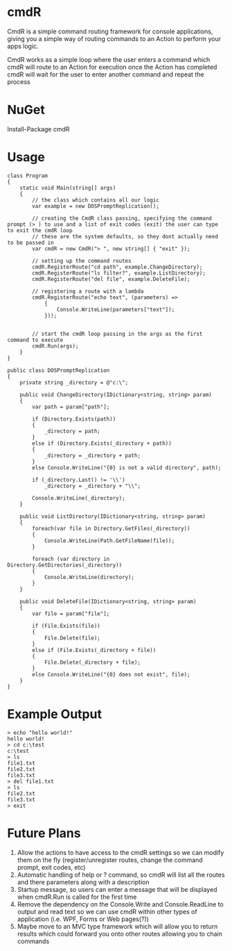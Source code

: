 cmdR
===

CmdR is a simple command routing framework for console applications, giving you a simple way of routing commands 
to an Action to perform your apps logic.

CmdR works as a simple loop where the user enters a command which cmdR will route to an Action for execution 
once the Action has completed cmdR will wait for the user to enter another command and repeat the process


NuGet
=====

Install-Package cmdR


Usage
=====

    class Program
    {
        static void Main(string[] args)
        {
            // the class which contains all our logic
            var example = new DOSPromptReplication();

            // creating the CmdR class passing, specifying the command prompt (> ) to use and a list of exit codes (exit) the user can type to exit the cmdR loop
            // these are the system defaults, so they dont actually need to be passed in
            var cmdR = new CmdR("> ", new string[] { "exit" });
            
            // setting up the command routes
            cmdR.RegisterRoute("cd path", example.ChangeDirectory);
            cmdR.RegisterRoute("ls filter?", example.ListDirectory);
            cmdR.RegisterRoute("del file", example.DeleteFile);

            // registering a route with a lambda
            cmdR.RegisterRoute("echo text", (parameters) => 
                { 
                    Console.WriteLine(parameters["text"]);
                }));

            
            // start the cmdR loop passing in the args as the first command to execute
            cmdR.Run(args);
        }
    }
    
    public class DOSPromptReplication
    {
        private string _directory = @"c:\";

        public void ChangeDirectory(IDictionary<string, string> param)
        {
            var path = param["path"];

            if (Directory.Exists(path))
            {
                _directory = path;
            }
            else if (Directory.Exists(_directory + path))
            {
                _directory = _directory + path;
            }
            else Console.WriteLine("{0} is not a valid directory", path);

            if (_directory.Last() != '\\')
                _directory = _directory + "\\";

            Console.WriteLine(_directory);
        }
        
        public void ListDirectory(IDictionary<string, string> param)
        {
            foreach(var file in Directory.GetFiles(_directory))
            {
                Console.WriteLine(Path.GetFileName(file));
            }

            foreach (var directory in Directory.GetDirectories(_directory))
            {
                Console.WriteLine(directory);
            }
        }
        
        public void DeleteFile(IDictionary<string, string> param)
        {
            var file = param["file"];

            if (File.Exists(file))
            {
                File.Delete(file);
            }
            else if (File.Exists(_directory + file))
            {
                File.Delete(_directory + file);
            }
            else Console.WriteLine("{0} does not exist", file);
        }
    }


Example Output
=====

    > echo "hello world!"
    hello world!
    > cd c:\test
    c:\test
    > ls
    file1.txt
    file2.txt
    file3.txt
    > del file1.txt
    > ls
    file2.txt
    file3.txt
    > exit


Future Plans
===

1. Allow the actions to have access to the cmdR settings so we can modify them on the fly (register/unregister routes, change the command prompt, exit codes, etc)
2. Automatic handling of help or ? command, so cmdR will list all the routes and there parameters along with a description
3. Startup message, so users can enter a message that will be displayed when cmdR.Run is called for the first time
4. Remove the dependency on the Console.Write and Console.ReadLine to output and read text so we can use cmdR within other types of application (i.e. WPF, Forms or Web pages(?))
5. Maybe move to an MVC type framework which will allow you to return results which could forward you onto other routes allowing you to chain commands
